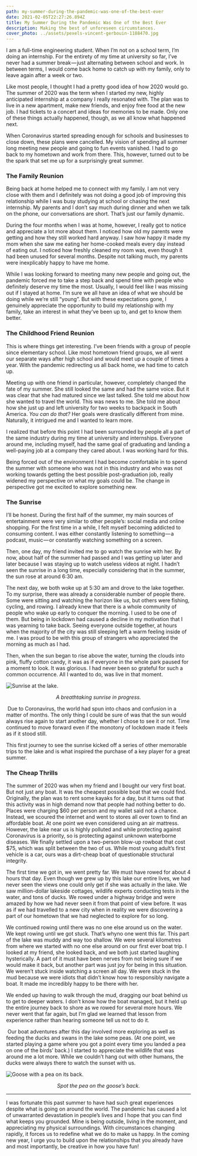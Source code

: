 ```yaml
---
path: my-summer-during-the-pandemic-was-one-of-the-best-ever
date: 2021-02-05T22:27:26.894Z
title: My Summer During the Pandemic Was One of the Best Ever
description: Making the best of unforeseen circumstances.
cover_photo: ../assets/pexels-vincent-gerbouin-1188470.jpg
---
```

I am a full-time engineering student. When I’m not on a school term, I’m doing an internship. For the entirety of my time at university so far, I’ve never had a summer break — just alternating between school and work. In between terms, I would come back home to catch up with my family, only to leave again after a week or two.

Like most people, I thought I had a pretty good idea of how 2020 would go. The summer of 2020 was the term when I started my new, highly anticipated internship at a company I really resonated with. The plan was to live in a new apartment, make new friends, and enjoy free food at the new job. I had tickets to a concert and ideas for memories to be made. Only one of these things actually happened, though, as we all know what happened next.

When Coronavirus started spreading enough for schools and businesses to close down, these plans were cancelled. My vision of spending all summer long meeting new people and going to fun events vanished. I had to go back to my hometown and work from there. This, however, turned out to be the spark that set me up for a surprisingly great summer. 

### The Family Reunion

Being back at home helped me to connect with my family. I am not very close with them and I definitely was not doing a good job of improving this relationship while I was busy studying at school or chasing the next internship. My parents and I don’t say much during dinner and when we talk on the phone, our conversations are short. That’s just our family dynamic.

During the four months when I was at home, however, I really got to notice and appreciate a lot more about them. I noticed how old my parents were getting and how they still worked hard anyway. I saw how happy it made my mom when she saw me eating her home-cooked meals every day instead of eating out. I noticed how freshly cleaned my room was, even though it had been unused for several months. Despite not talking much, my parents were inexplicably happy to have me home.

While I was looking forward to meeting many new people and going out, the pandemic forced me to take a step back and spend time with people who definitely deserve my time the most. Usually, I would feel like I was missing out if I stayed at home. I’m sure we all have an idea of what we should be doing while we’re still “young”. But with these expectations gone, I genuinely appreciate the opportunity to build my relationship with my family, take an interest in what they’ve been up to, and get to know them better. 

### The Childhood Friend Reunion

This is where things get interesting. I’ve been friends with a group of people since elementary school. Like most hometown friend groups, we all went our separate ways after high school and would meet up a couple of times a year. With the pandemic redirecting us all back home, we had time to catch up.

Meeting up with one friend in particular, however, completely changed the fate of my summer. She still looked the same and had the same voice. But it was clear that she had matured since we last talked. She told me about how she wanted to travel the world. This was news to me. She told me about how she just up and left university for two weeks to backpack in South America. *You can do that?* Her goals were drastically different from mine. Naturally, it intrigued me and I wanted to learn more.

I realized that before this point I had been surrounded by people all a part of the same industry during my time at university and internships. Everyone around me, including myself, had the same goal of graduating and landing a well-paying job at a company they cared about. I was working hard for this.

Being forced out of the environment I had become comfortable in to spend the summer with someone who was not in this industry and who was not working towards getting the best possible post-graduation job, really widened my perspective on what my goals could be. The change in perspective got me excited to explore something new.

### The Sunrise

I’ll be honest. During the first half of the summer, my main sources of entertainment were very similar to other people’s: social media and online shopping. For the first time in a while, I felt myself becoming addicted to consuming content. I was either constantly listening to something — a podcast, music — or constantly watching something on a screen.

Then, one day, my friend invited me to go watch the sunrise with her. By now, about half of the summer had passed and I was getting up later and later because I was staying up to watch useless videos at night. I hadn’t seen the sunrise in a long time, especially considering that in the summer, the sun rose at around 6:30 am. 

The next day, we both woke up at 5:30 am and drove to the lake together. To my surprise, there was already a considerable number of people there. Some were sitting and watching the horizon like us, but others were fishing, cycling, and rowing. I already knew that there is a whole community of people who wake up early to conquer the morning. I used to be one of them. But being in lockdown had caused a decline in my motivation that I was yearning to take back. Seeing everyone outside together, at hours when the majority of the city was still sleeping left a warm feeling inside of me. I was proud to be with this group of strangers who appreciated the morning as much as I had.

Then, when the sun began to rise above the water, turning the clouds into pink, fluffy cotton candy, it was as if everyone in the whole park paused for a moment to look. It was glorious. I had never been so grateful for such a common occurrence. All I wanted to do, was live in that moment.

![Sunrise at the lake.](https://cdn-images-1.medium.com/max/1600/1*b5dXzA2zpWLHSa6xIDQZFA.jpeg "A breathtaking sunrise in progress.")

<p align="center"><i>A breathtaking sunrise in progress.</i></p>

 Due to Coronavirus, the world had spun into chaos and confusion in a matter of months. The only thing I could be sure of was that the sun would always rise again to start another day, whether I chose to see it or not. Time continued to move forward even if the monotony of lockdown made it feels as if it stood still. 

This first journey to see the sunrise kicked off a series of other memorable trips to the lake and is what inspired the purchase of a key player for a great summer.

### The Cheap Thrills

The summer of 2020 was when my friend and I bought our very first boat. But not just any boat. It was the cheapest possible boat that we could find. Originally, the plan was to rent some kayaks for a day, but it turns out that this activity was in high demand now that people had nothing better to do. Places were charging $60 per person and my wallet said not a chance. Instead, we scoured the internet and went to stores all over town to find an affordable boat. At one point we even considered using an air mattress. However, the lake near us is highly polluted and while protecting against Coronavirus is a priority, so is protecting against unknown waterborne diseases. We finally settled upon a two-person blow-up rowboat that cost $75, which was split between the two of us. While most young adult’s first vehicle is a car, ours was a dirt-cheap boat of questionable structural integrity.

The first time we got in, we went pretty far. We must have rowed for about 4 hours that day. Even though we grew up by this lake our entire lives, we had never seen the views one could only get if she was actually *in* the lake. We saw million-dollar lakeside cottages, wildlife experts conducting tests in the water, and tons of ducks. We rowed under a highway bridge and were amazed by how we had never seen it from that point of view before. It was as if we had travelled to a new city when in reality we were discovering a part of our hometown that we had neglected to explore for so long.

We continued rowing until there was no one else around us on the water. We kept rowing until we got stuck. That’s whyno one went this far. This part of the lake was muddy and way too shallow. We were several kilometres from where we started with no one else around on our first ever boat trip. I looked at my friend, she looked back, and we both just started laughing hysterically. A part of it must have been nerves from not being sure if we would make it back, but another part was just joy for being in this situation. We weren’t stuck inside watching a screen all day. We were stuck in the mud because we were idiots that didn’t know how to responsibly navigate a boat. It made me incredibly happy to be there with her.

We ended up having to walk through the mud, dragging our boat behind us to get to deeper waters. I don’t know how the boat managed, but it held up the entire journey back to shore as we rowed for several more hours. We never went that far again, but I’m glad we learned that lesson from experience rather than hearing someone tell us not to do it.

 Our boat adventures after this day involved more exploring as well as feeding the ducks and swans in the lake some peas. (At one point, we started playing a game where you got a point every time you landed a pea on one of the birds’ back.) I started to appreciate the wildlife that was around me a lot more. While we couldn’t hang out with other humans, the ducks were always there to watch the sunset with us.

![Goose with a pea on its back.](https://cdn-images-1.medium.com/max/1600/1*TkiLzzwEq2VeEUkufAwk-A.jpeg "Spot the pea on the goose’s back.")

<p align="center"><i>Spot the pea on the goose’s back.</i> </p>

___

I was fortunate this past summer to have had such great experiences despite what is going on around the world. The pandemic has caused a lot of unwarranted devastation in people’s lives and I hope that you can find what keeps you grounded. Mine is being outside, living in the moment, and appreciating my physical surroundings. With circumstances changing rapidly, it forces us to redefine what we do to make us happy. In the coming new year, I urge you to build upon the relationships that you already have and most importantly, be creative in how you have fun!